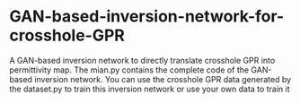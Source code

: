 # GAN-based-inversion-network-for-crosshole-GPR
A GAN-based inversion network to directly translate crosshole GPR into permittivity map.
The mian.py contains the complete code of the GAN-based inversion network. You can use the crosshole GPR data generated by the dataset.py to train this inversion network or use your own data to train it
